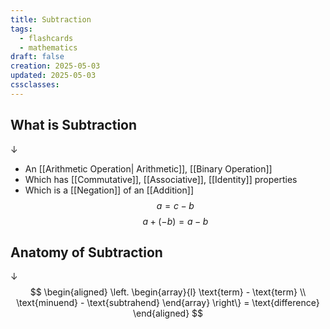 ```yaml
---
title: Subtraction
tags:
  - flashcards
  - mathematics
draft: false
creation: 2025-05-03
updated: 2025-05-03
cssclasses:
---
```

## What is Subtraction
↓
- An [[Arithmetic Operation| Arithmetic]], [[Binary Operation]] 
- Which has [[Commutative]], [[Associative]], [[Identity]] properties
- Which is a [[Negation]] of an [[Addition]]
$$a=c-b$$
$$a+(-b)=a-b$$

## Anatomy of Subtraction
↓
$$
\begin{aligned}
\left.
\begin{array}{l}
\text{term} - \text{term} \\
\text{minuend} - \text{subtrahend}
\end{array}
\right\}
= \text{difference}
\end{aligned}
$$
